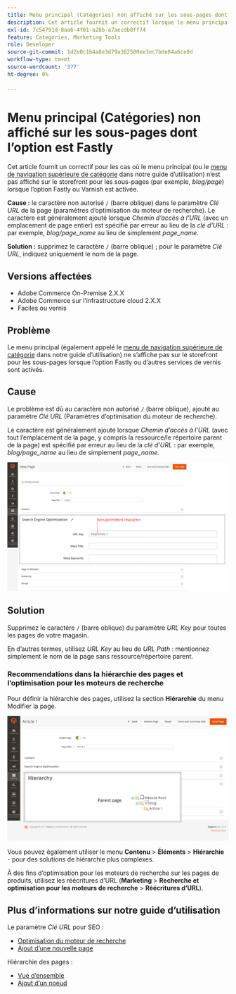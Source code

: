 ```yaml
---
title: Menu principal (Catégories) non affiché sur les sous-pages dont l’option est Fastly
description: Cet article fournit un correctif lorsque le menu principal (ou le [menu de navigation supérieure de catégorie](https://experienceleague.adobe.com/docs/commerce-admin/catalog/catalog/navigation/navigation-top.html) de notre guide d’utilisation) n’est pas affiché sur le storefront pour les sous-pages (par exemple, *blog/page*) lorsque l’option Fastly ou Varnish est activée.
exl-id: 7c54791d-8aa6-4f01-a28b-a7aecdb8ff74
feature: Categories, Marketing Tools
role: Developer
source-git-commit: 1d2e0c1b4a8e3d79a362500ee3ec7bde84a6ce0d
workflow-type: tm+mt
source-wordcount: '377'
ht-degree: 0%

---
```


# Menu principal (Catégories) non affiché sur les sous-pages dont l’option est Fastly

Cet article fournit un correctif pour les cas où le menu principal (ou le [menu de navigation supérieure de catégorie](/docs/commerce-admin/catalog/catalog/navigation/navigation-top.html) dans notre guide d’utilisation) n’est pas affiché sur le storefront pour les sous-pages (par exemple, *blog/page*) lorsque l’option Fastly ou Varnish est activée.

**Cause :** le caractère non autorisé `/` (barre oblique) dans le paramètre *Clé URL* de la page (paramètres d’optimisation du moteur de recherche). Le caractère est généralement ajouté lorsque *Chemin d’accès à l’URL* (avec un emplacement de page entier) est spécifié par erreur au lieu de la *clé d’URL* : par exemple, *blog/page\_name* au lieu de simplement *page\_name*.

**Solution :** supprimez le caractère `/` (barre oblique) ; pour le paramètre *Clé URL*, indiquez uniquement le nom de la page.

## Versions affectées

* Adobe Commerce On-Premise 2.X.X
* Adobe Commerce sur l’infrastructure cloud 2.X.X
* Faciles ou vernis

## Problème

Le menu principal (également appelé le [menu de navigation supérieure de catégorie](/docs/commerce-admin/catalog/catalog/navigation/navigation-top.html) dans notre guide d’utilisation) ne s’affiche pas sur le storefront pour les sous-pages lorsque l’option Fastly ou d’autres services de vernis sont activés.

## Cause

Le problème est dû au caractère non autorisé `/` (barre oblique), ajouté au paramètre *Clé URL* (Paramètres d’optimisation du moteur de recherche).

Le caractère est généralement ajouté lorsque *Chemin d’accès à l’URL* (avec tout l’emplacement de la page, y compris la ressource/le répertoire parent de la page) est spécifié par erreur au lieu de la *clé d’URL* : par exemple, *blog/page\_name* au lieu de simplement *page\_name*.

![Paramètre de clé URL pour les paramètres d’optimisation pour les moteurs de recherche](assets/seo_url_key.png)

## Solution

Supprimez le caractère `/` (barre oblique) du paramètre *URL Key* pour toutes les pages de votre magasin.

En d’autres termes, utilisez *URL Key* au lieu de *URL Path* : mentionnez simplement le nom de la page sans ressource/répertoire parent.

### Recommendations dans la hiérarchie des pages et l’optimisation pour les moteurs de recherche

Pour définir la hiérarchie des pages, utilisez la section **Hiérarchie** du menu Modifier la page.

![Paramètres de hiérarchie](assets/hierarchy_hr.png)

Vous pouvez également utiliser le menu **Contenu** > **Éléments** > **Hiérarchie** - pour des solutions de hiérarchie plus complexes.

À des fins d’optimisation pour les moteurs de recherche sur les pages de produits, utilisez les réécritures d’URL (**Marketing** > **Recherche et optimisation pour les moteurs de recherche** > **Réécritures d’URL**).

## Plus d’informations sur notre guide d’utilisation

Le paramètre *Clé URL* pour SEO :

* [Optimisation du moteur de recherche](/docs/commerce-admin/catalog/categories/create/categories-search-engine-optimization.html)
* [Ajout d’une nouvelle page](/docs/commerce-admin/content-design/elements/pages/page-add.html)

Hiérarchie des pages :

* [Vue d’ensemble](/docs/commerce-admin/content-design/elements/pages/page-hierarchy.html)
* [Ajout d’un noeud](/docs/commerce-admin/content-design/elements/pages/page-hierarchy.html#add-a-hierarchy-node)
